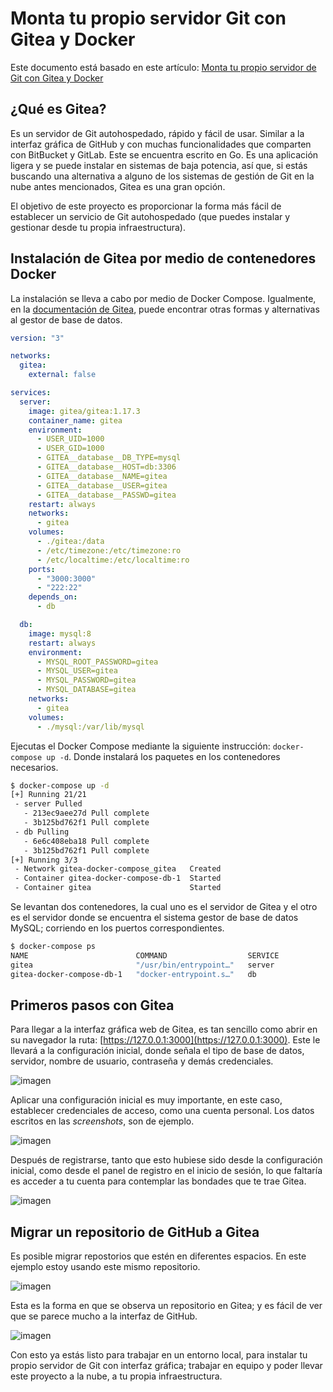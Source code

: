 # Monta tu propio servidor Git con Gitea y Docker

Este documento está basado en este artículo: [Monta tu propio servidor de Git con Gitea y Docker](https://www.crashell.com/estudio/monta_tu_propio_servidor_de_git_con_gitea_y_docker/)

## ¿Qué es Gitea?

Es un servidor de Git autohospedado, rápido y fácil de usar. Similar a la interfaz gráfica de GitHub y con muchas funcionalidades que comparten con BitBucket y GitLab. Este se encuentra escrito en Go. Es una aplicación ligera y se puede instalar en sistemas de baja potencia, así que, si estás buscando una alternativa a alguno de los sistemas de gestión de Git en la nube antes mencionados, Gitea es una gran opción.

El objetivo de este proyecto es proporcionar la forma más fácil de establecer un servicio de Git autohospedado (que puedes instalar y gestionar desde tu propia infraestructura). 

## Instalación de Gitea por medio de contenedores Docker

La instalación se lleva a cabo por medio de Docker Compose. Igualmente, en la [documentación de Gitea](https://docs.gitea.io/en-us/install-with-docker/), puede encontrar otras formas y alternativas al gestor de base de datos.

```yaml
version: "3"

networks:
  gitea:
    external: false

services:
  server:
    image: gitea/gitea:1.17.3
    container_name: gitea
    environment:
      - USER_UID=1000
      - USER_GID=1000
      - GITEA__database__DB_TYPE=mysql
      - GITEA__database__HOST=db:3306
      - GITEA__database__NAME=gitea
      - GITEA__database__USER=gitea
      - GITEA__database__PASSWD=gitea
    restart: always
    networks:
      - gitea
    volumes:
      - ./gitea:/data
      - /etc/timezone:/etc/timezone:ro
      - /etc/localtime:/etc/localtime:ro
    ports:
      - "3000:3000"
      - "222:22"
    depends_on:
      - db

  db:
    image: mysql:8
    restart: always
    environment:
      - MYSQL_ROOT_PASSWORD=gitea
      - MYSQL_USER=gitea
      - MYSQL_PASSWORD=gitea
      - MYSQL_DATABASE=gitea
    networks:
      - gitea
    volumes:
      - ./mysql:/var/lib/mysql
```

Ejecutas el Docker Compose mediante la siguiente instrucción: `docker-compose up -d`. Donde instalará los paquetes en los contenedores necesarios.

```bash
$ docker-compose up -d
[+] Running 21/21
 - server Pulled                                                                                                                                    45.0s 
   - 213ec9aee27d Pull complete                                                                                                                      1.4s 
   - 3b125bd762f1 Pull complete                                                                                                                     10.5s 
 - db Pulling                                                                                                                                       
   - 6e6c408eba18 Pull complete                                                                                                                     10.5s 
   - 3b125bd762f1 Pull complete                                                                                                                     10.5s
[+] Running 3/3
 - Network gitea-docker-compose_gitea   Created                                                                                                      0.0s
 - Container gitea-docker-compose-db-1  Started                                                                                                      0.8s
 - Container gitea                      Started                                                                                                      0.9s
```

Se levantan dos contenedores, la cual uno es el servidor de Gitea y el otro es el servidor donde se encuentra el sistema gestor de base de datos MySQL; corriendo en los puertos correspondientes.

```bash
$ docker-compose ps
NAME                        COMMAND                  SERVICE             STATUS              PORTS
gitea                       "/usr/bin/entrypoint…"   server              running             0.0.0.0:3000->3000/tcp, 0.0.0.0:222->22/tcp
gitea-docker-compose-db-1   "docker-entrypoint.s…"   db                  running             3306/tcp, 33060/tcp
```

## Primeros pasos con Gitea

Para llegar a la interfaz gráfica web de Gitea, es tan sencillo como abrir en su navegador la ruta: [https://127.0.0.1:3000](https://127.0.0.1:3000). Este le llevará a la configuración inicial, donde señala el tipo de base de datos, servidor, nombre de usuario, contraseña y demás credenciales. 

![imagen](https://user-images.githubusercontent.com/7296281/202072137-3447c3fa-e024-475b-9fa3-cfcba2e1e5b0.png)

Aplicar una configuración inicial es muy importante, en este caso, establecer credenciales de acceso, como una cuenta personal. Los datos escritos en las _screenshots_, son de ejemplo.

![imagen](https://user-images.githubusercontent.com/7296281/202072363-066525e3-d82a-46ac-a8c5-0cf31547f518.png)

Después de registrarse, tanto que esto hubiese sido desde la configuración inicial, como desde el panel de registro en el inicio de sesión, lo que faltaría es acceder a tu cuenta para contemplar las bondades que te trae Gitea.

![imagen](https://user-images.githubusercontent.com/7296281/202072737-c99242ed-1702-4d15-a05b-567adf7c1ff5.png)


## Migrar un repositorio de GitHub a Gitea

Es posible migrar repostorios que estén en diferentes espacios. En este ejemplo estoy usando este mismo repositorio.

![imagen](https://user-images.githubusercontent.com/7296281/202074185-6ed155c0-4cfa-4d54-9752-008beeeb9674.png)

Esta es la forma en que se observa un repositorio en Gitea; y es fácil de ver que se parece mucho a la interfaz de GitHub.

![imagen](https://user-images.githubusercontent.com/7296281/202074429-e53b5e0e-65ec-4e0a-a338-4b0345652a4f.png)

Con esto ya estás listo para trabajar en un entorno local, para instalar tu propio servidor de Git con interfaz gráfica; trabajar en equipo y poder llevar este proyecto a la nube, a tu propia infraestructura. 